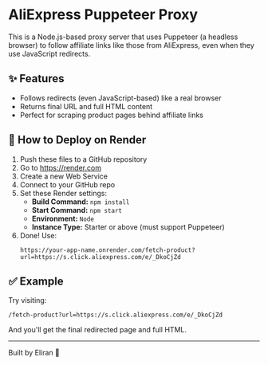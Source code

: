 
# AliExpress Puppeteer Proxy

This is a Node.js-based proxy server that uses Puppeteer (a headless browser) to follow affiliate links like those from AliExpress, even when they use JavaScript redirects.

## ✨ Features

- Follows redirects (even JavaScript-based) like a real browser
- Returns final URL and full HTML content
- Perfect for scraping product pages behind affiliate links

## 🚀 How to Deploy on Render

1. Push these files to a GitHub repository
2. Go to https://render.com
3. Create a new Web Service
4. Connect to your GitHub repo
5. Set these Render settings:
   - **Build Command:** `npm install`
   - **Start Command:** `npm start`
   - **Environment:** `Node`
   - **Instance Type:** Starter or above (must support Puppeteer)
6. Done! Use:
   ```
   https://your-app-name.onrender.com/fetch-product?url=https://s.click.aliexpress.com/e/_DkoCjZd
   ```

## ✅ Example

Try visiting:

```
/fetch-product?url=https://s.click.aliexpress.com/e/_DkoCjZd
```

And you'll get the final redirected page and full HTML.

---

Built by Eliran 🚀

